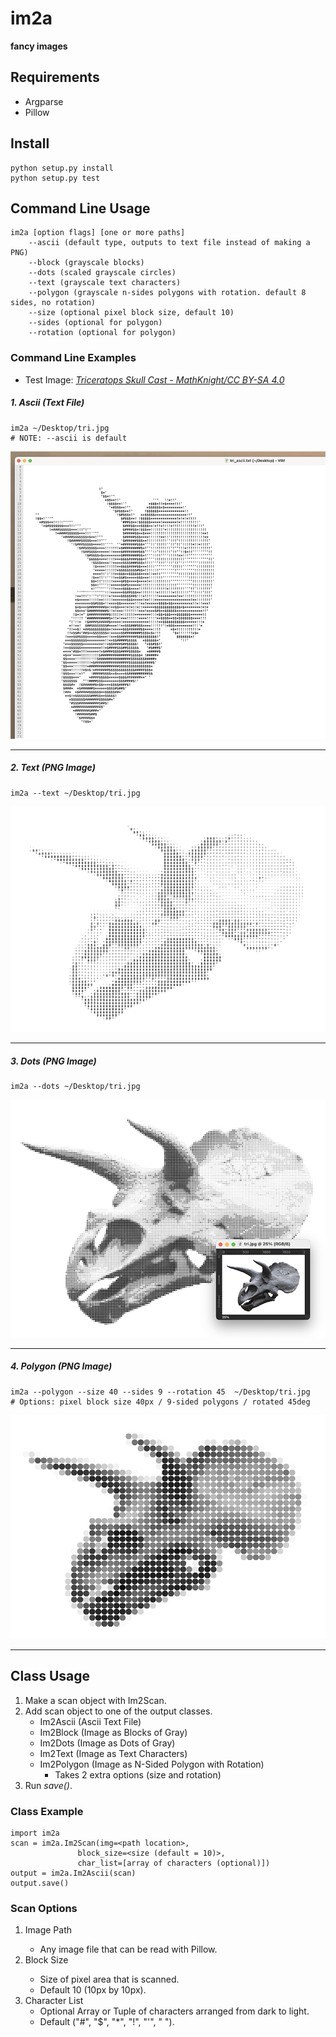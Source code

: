 # im2a
__fancy images__

## Requirements

- Argparse
- Pillow
## Install

```
python setup.py install
python setup.py test
```

## Command Line Usage

```
im2a [option flags] [one or more paths] 
    --ascii (default type, outputs to text file instead of making a PNG)
    --block (grayscale blocks)
    --dots (scaled grayscale circles)
    --text (grayscale text characters)
    --polygon (grayscale n-sides polygons with rotation. default 8 sides, no rotation)
    --size (optional pixel block size, default 10)
    --sides (optional for polygon) 
    --rotation (optional for polygon)
```

### Command Line Examples

- Test Image: *[Triceratops Skull Cast - MathKnight/CC BY-SA 4.0](https://commons.wikimedia.org/wiki/File:Smithsonian-Triceratops-skull-cast-0002a.jpg)*

##### 1. Ascii (Text File)
```
im2a ~/Desktop/tri.jpg
# NOTE: --ascii is default
```

![im2a example 1](https://github.com/jaschon/im2a-py/blob/main/_screenshots/tri_ascii.png?raw=true)

---

##### 2. Text (PNG Image)

```
im2a --text ~/Desktop/tri.jpg
```

![im2a example 2](https://github.com/jaschon/im2a-py/blob/main/_screenshots/tri_text.png?raw=true)


---

##### 3. Dots (PNG Image)

```
im2a --dots ~/Desktop/tri.jpg
```

![im2a example 3](https://github.com/jaschon/im2a-py/blob/main/_screenshots/tri_dots.png?raw=true)

---

##### 4. Polygon (PNG Image)

```
im2a --polygon --size 40 --sides 9 --rotation 45  ~/Desktop/tri.jpg
# Options: pixel block size 40px / 9-sided polygons / rotated 45deg
```

![im2a example 4](https://github.com/jaschon/im2a-py/blob/main/_screenshots/tri_polygon.png?raw=true)

---

## Class Usage

1. Make a scan object with Im2Scan.
2. Add scan object to one of the output classes.
    * Im2Ascii (Ascii Text File)
    * Im2Block (Image as Blocks of Gray)
    * Im2Dots (Image as Dots of Gray)
    * Im2Text (Image as Text Characters)
    * Im2Polygon (Image as N-Sided Polygon with Rotation)
      * Takes 2 extra options (size and rotation)
3. Run _save()_.

### Class Example

```
import im2a
scan = im2a.Im2Scan(img=<path location>, 
               block_size=<size (default = 10)>, 
               char_list=[array of characters (optional)])
output = im2a.Im2Ascii(scan)
output.save()
```

### Scan Options

1. Image Path <String Path Location>
    * Any image file that can be read with Pillow.
2. Block Size <Int>
    * Size of pixel area that is scanned.
    * Default 10 (10px by 10px).
3. Character List
    * Optional Array or Tuple of characters arranged from dark to light.
    * Default ("#", "$", "*", "!", "'", " ").
    
    
    
    
